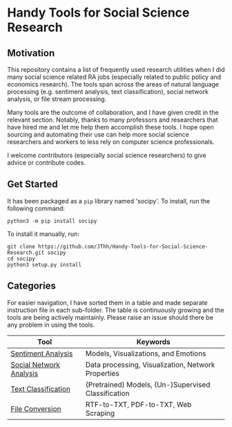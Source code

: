 # Handy Tools for Social Science Research

## Motivation

This repository contains a list of frequently used research utilities when I did many social science related RA jobs (especially related to public policy and economics research). The tools span across the areas of natural language processing (e.g. sentiment analysis, text classification), social network analysis, or file stream processing. 

Many tools are the outcome of collaboration, and I have given credit in the relevant section. Notably, thanks to many professors and researchers that have hired me and let me help them accomplish these tools. I hope open sourcing and automating their use can help more social science researchers and workers to less rely on computer science professionals.

I welcome contributors (especially social science researchers) to give advice or contribute codes.

## Get Started
It has been packaged as a `pip` library named 'socipy'. To install, run the following command:
```
python3 -m pip install socipy
```

To install it manually, run:
```
git clone https://github.com/JThh/Handy-Tools-for-Social-Science-Research.git socipy
cd socipy
python3 setup.py install
```

## Categories

For easier navigation, I have sorted them in a table and made separate instruction file in each sub-folder. The table is continuously growing and the tools are being actively maintainly. Please raise an issue should there be any problem in using the tools. 

| Tool      | Keywords |
| ----------- | ----------- |
| [Sentiment Analysis](./socipy/sentiment-analysis/README.md)      | Models, Visualizations, and Emotions       |
| [Social Network Analysis](./socipy/social-network-analysis/README.md)   | Data processing, Visualization, Network Properties         |
| [Text Classification](./socipy/text-classification/README.md)   | (Pretrained) Models, (Un-)Supervised Classification         |
| [File Conversion](./socipy/file-conversion/README.md)   | RTF-to-TXT, PDF-to-TXT, Web Scraping         |
